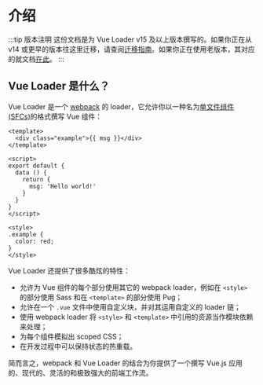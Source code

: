 # 介绍

:::tip 版本注明
这份文档是为 Vue Loader v15 及以上版本撰写的。如果你正在从 v14 或更早的版本往这里迁移，请查阅[迁移指南](../migrating.md)。如果你正在使用老版本，其对应的就文档[在此](https://vue-loader-v14.vuejs.org)。
:::

## Vue Loader 是什么？

Vue Loader 是一个 [webpack](https://webpack.js.org/) 的 loader，它允许你以一种名为[单文件组件 (SFCs)](./spec.md)的格式撰写 Vue 组件：

``` vue
<template>
  <div class="example">{{ msg }}</div>
</template>

<script>
export default {
  data () {
    return {
      msg: 'Hello world!'
    }
  }
}
</script>

<style>
.example {
  color: red;
}
</style>
```

Vue Loader 还提供了很多酷炫的特性：

- 允许为 Vue 组件的每个部分使用其它的 webpack loader，例如在 `<style>` 的部分使用 Sass 和在 `<template>` 的部分使用 Pug；
- 允许在一个 `.vue` 文件中使用自定义块，并对其运用自定义的 loader 链；
- 使用 webpack loader 将 `<style>` 和 `<template>` 中引用的资源当作模块依赖来处理；
- 为每个组件模拟出 scoped CSS；
- 在开发过程中可以保持状态的热重载。

简而言之，webpack 和 Vue Loader 的结合为你提供了一个撰写 Vue.js 应用的、现代的、灵活的和极致强大的前端工作流。
